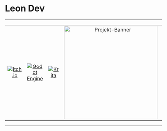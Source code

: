 # Leon Dev
---

<table align="center">
  <tr>
    <td align="center">
      <a href="https://leon-dev.itch.io/">
        <img src="https://img.shields.io/badge/itch.io-%23FF0B34.svg?logo=Itch.io&logoColor=white" alt="Itch.io">
      </a>
    </td>
    <td align="center">
      <a href="https://godotengine.org/">
        <img src="https://img.shields.io/badge/Godot-%23FFFFFF.svg?logo=godot-engine" alt="Godot Engine">
      </a>
    </td>
    <td align="center">
      <a href="https://krita.org/">
        <img src="https://img.shields.io/badge/Krita-203759?logo=krita&logoColor=EEF37B" alt="Krita">
      </a>
    </td>
    <td align="center">
      <img src="https://media.giphy.com/media/ly3tQYHmXMsCI/giphy.gif" alt="Projekt-Banner" width="300">
    </td>
    <td align="center">
      <a href="https://wordpress.org/">
        <img src="https://img.shields.io/badge/WordPress-%2321759B.svg?logo=wordpress&logoColor=white" alt="WordPress">
      </a>
    </td>
  </tr>
</table>

---
